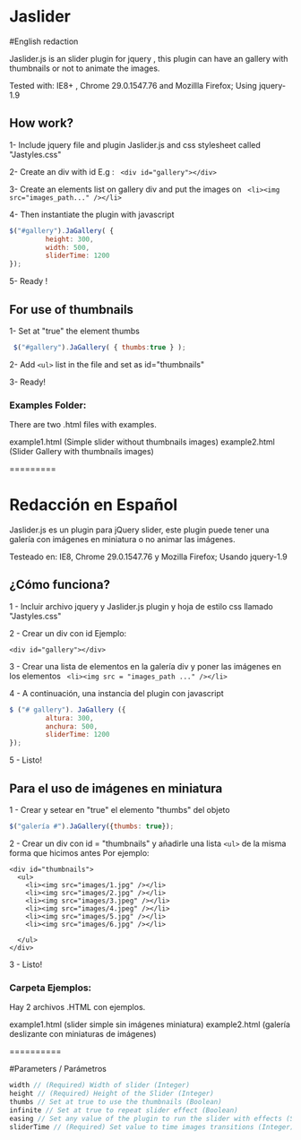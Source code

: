 Jaslider
========

#English redaction


Jaslider.js is an slider plugin for jquery , this plugin can have an gallery with thumbnails or not to animate the images.

Tested with: IE8+ , Chrome 29.0.1547.76 and Mozillla Firefox; Using jquery-1.9

## How work?
1- Include jquery file and plugin Jaslider.js  and css stylesheet called "Jastyles.css"

2- Create an div with id E.g : ``` <div id="gallery"></div>``` 

3- Create an elements list on gallery div and put the images on ``` <li><img src="images_path..." /></li>``` 

4- Then instantiate the plugin with javascript

`````javascript
$("#gallery").JaGallery( {
         height: 300, 
         width: 500,
         sliderTime: 1200
});
`````

5- Ready !


## For use of thumbnails  

1- Set at "true" the element thumbs
`````javascript
 $("#gallery").JaGallery( { thumbs:true } );
 `````

2- Add ``` <ul> ``` list in the file and set as id="thumbnails" 

3- Ready!


### Examples Folder:
There are two .html files with examples.

example1.html (Simple slider without thumbnails images)
example2.html (Slider Gallery with thumbnails images)



=========

# Redacción en Español


Jaslider.js es un plugin para jQuery slider, este plugin puede tener una galería con imágenes en miniatura o no animar las imágenes.

Testeado en: IE8, Chrome 29.0.1547.76 y Mozilla Firefox; Usando jquery-1.9

## ¿Cómo funciona?
1 - Incluir archivo jquery y Jaslider.js plugin y hoja de estilo css llamado "Jastyles.css"

2 - Crear un div con id Ejemplo:
```
<div id="gallery"></div>
```

3 - Crear una lista de elementos en la galería div y poner las imágenes en los elementos ``` <li><img src = "images_path ..." /></li>``` 

4 - A continuación, una instancia del plugin con javascript
`````javascript
$ ("# gallery"). JaGallery ({
         altura: 300,
         anchura: 500,
         sliderTime: 1200
});
`````
5 - Listo!


## Para el uso de imágenes en miniatura

1 - Crear y setear en "true" el elemento "thumbs" del objeto 
`````javascript
$("galería #").JaGallery({thumbs: true});
`````

2 - Crear un div con id = "thumbnails" y añadirle una lista ``` <ul> ``` de la misma forma que hicimos antes Por ejemplo:
```
<div id="thumbnails">
  <ul>
    <li><img src="images/1.jpg" /></li>
    <li><img src="images/2.jpg" /></li>
    <li><img src="images/3.jpeg" /></li>
    <li><img src="images/4.jpeg" /></li>
    <li><img src="images/5.jpg" /></li>
    <li><img src="images/6.jpg" /></li>

  </ul>
</div>

```
3 - Listo!

### Carpeta Ejemplos:
Hay 2 archivos .HTML con ejemplos.

example1.html (slider simple sin imágenes miniatura)
example2.html (galería deslizante con miniaturas de imágenes)


==========

#Parameters / Parámetros
`````javascript
width // (Required) Width of slider (Integer)
height // (Required) Height of the Slider (Integer)
thumbs // Set at true to use the thumbnails (Boolean)
infinite // Set at true to repeat slider effect (Boolean)
easing // Set any value of the plugin to run the slider with effects (String)
sliderTime // (Required) Set value to time images transitions (Integer)
`````
